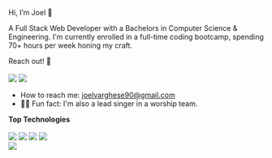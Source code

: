 Hi, I’m Joel 👋 

A Full Stack Web Developer with a Bachelors in Computer Science & Engineering. I'm currently enrolled in a full-time coding bootcamp, spending 70+
hours per week honing my craft. 

Reach out! 📡
</br>
</br>
<a href="http://www.linkedin.com/in/joel-vt98"><img src="https://img.shields.io/badge/LinkedIn-0077B5?style=for-the-badge&logo=linkedin&logoColor=white" /></a>
<a href="mailto:joelvarghese90@gmail.com"><img src="https://img.shields.io/badge/Gmail-D14836?style=for-the-badge&logo=gmail&logoColor=white" /></a>
</br>
* How to reach me: joelvarghese90@gmail.com
* 💪🏼 Fun fact: I'm also a lead singer in a worship team.


<b>Top Technologies</b>
</br>
</br>
<img src="https://img.shields.io/badge/Python-FFD43B?style=for-the-badge&logo=python&logoColor=blue" />
<img src="https://img.shields.io/badge/JavaScript-323330?style=for-the-badge&logo=javascript&logoColor=F7DF1E" />
<img src="https://img.shields.io/badge/HTML5-E34F26?style=for-the-badge&logo=html5&logoColor=white" />
<img src="https://img.shields.io/badge/CSS3-1572B6?style=for-the-badge&logo=css3&logoColor=white" />
</br>
<img src="https://github-readme-stats.vercel.app/api/top-langs/?username=Joel-VT" />




<!---
Joel-VT/Joel-VT is a ✨ special ✨ repository because its `README.md` (this file) appears on your GitHub profile.
You can click the Preview link to take a look at your changes.
--->
